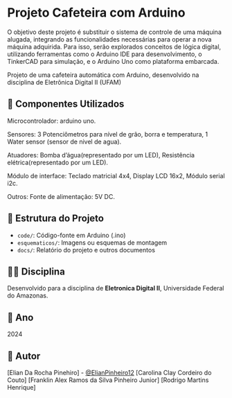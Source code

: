 # Projeto Cafeteira com Arduino
O objetivo deste projeto é substituir o sistema de controle de uma máquina alugada, integrando as funcionalidades necessárias para operar a nova máquina adquirida. Para isso, serão explorados conceitos de lógica digital, utilizando ferramentas como o Arduino IDE para desenvolvimento, o TinkerCAD para simulação, e o Arduino Uno como plataforma embarcada.


Projeto de uma cafeteira automática com Arduino, desenvolvido na disciplina de Eletrônica Digital II (UFAM)


## 🔧 Componentes Utilizados
Microcontrolador: arduino uno.

Sensores:
  3 Potenciômetros para nível de grão, borra e temperatura,
  1 Water sensor  (sensor de nivel de agua).
  
Atuadores:
  Bomba d’água(representado por um LED),
  Resistência elétrica(representado por um LED).

Módulo de interface:
  Teclado matricial 4x4,
  Display LCD 16x2, 
  Módulo serial i2c.
  
Outros:
  Fonte de alimentação: 5V DC.

## 📁 Estrutura do Projeto
- `code/`: Código-fonte em Arduino (.ino)
- `esquematicos/`: Imagens ou esquemas de montagem
- `docs/`: Relatório do projeto e outros documentos

## 👨‍🏫 Disciplina
Desenvolvido para a disciplina de **Eletronica Digital II**, Universidade Federal do Amazonas.

## 📅 Ano
2024

## 📌 Autor
[Elian Da Rocha Pinehiro] - [@ElianPinheiro12](https://github.com/ElianPinheiro12)
[Carolina Clay Cordeiro do Couto]
[Franklin Alex Ramos da Silva Pinheiro Junior]
[Rodrigo Martins Henrique]

